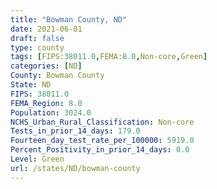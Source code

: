 ```yaml
---
title: "Bowman County, ND"
date: 2021-06-01
draft: false
type: county
tags: [FIPS:38011.0,FEMA:8.0,Non-core,Green]
categories: [ND]
County: Bowman County
State: ND
FIPS: 38011.0
FEMA_Region: 8.0
Population: 3024.0
NCHS_Urban_Rural_Classification: Non-core
Tests_in_prior_14_days: 179.0
Fourteen_day_test_rate_per_100000: 5919.0
Percent_Positivity_in_prior_14_days: 0.0
Level: Green
url: /states/ND/bowman-county
---
```



